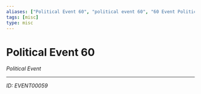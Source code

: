 ```yaml
---
aliases: ["Political Event 60", "political event 60", "60 Event Political"]
tags: [misc]
type: misc
---
```


# Political Event 60

*Political Event*

---
*ID: EVENT00059*